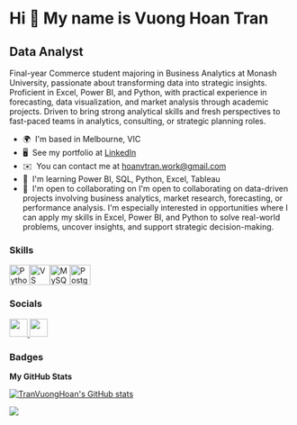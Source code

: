 Hi 👋 My name is Vuong Hoan Tran
================================

Data Analyst
------------

Final-year Commerce student majoring in Business Analytics at Monash University, passionate about transforming data into strategic insights. Proficient in Excel, Power BI, and Python, with practical experience in forecasting, data visualization, and market analysis through academic projects. Driven to bring strong analytical skills and fresh perspectives to fast-paced teams in analytics, consulting, or strategic planning roles.

* 🌍  I'm based in Melbourne, VIC
* 🖥️  See my portfolio at [LinkedIn](http://www.linkedin.com/in/trần-vương-hoàn-53211529b)
* ✉️  You can contact me at [hoanvtran.work@gmail.com](mailto:hoanvtran.work@gmail.com)
* 🧠  I'm learning Power BI, SQL, Python, Excel, Tableau
* 🤝  I'm open to collaborating on I'm open to collaborating on data-driven projects involving business analytics, market research, forecasting, or performance analysis. I'm especially interested in opportunities where I can apply my skills in Excel, Power BI, and Python to solve real-world problems, uncover insights, and support strategic decision-making.

### Skills


<p align="left">
<a href="https://www.python.org/" target="_blank" rel="noreferrer"><img src="https://raw.githubusercontent.com/danielcranney/readme-generator/main/public/icons/skills/python-colored.svg" width="36" height="36" alt="Python" /></a><a href="https://code.visualstudio.com/" target="_blank" rel="noreferrer"><img src="https://raw.githubusercontent.com/danielcranney/readme-generator/main/public/icons/skills/visualstudiocode.svg" width="36" height="36" alt="VS Code" /></a><a href="https://www.mysql.com/" target="_blank" rel="noreferrer"><img src="https://raw.githubusercontent.com/danielcranney/readme-generator/main/public/icons/skills/mysql-colored.svg" width="36" height="36" alt="MySQL" /></a><a href="https://www.postgresql.org/" target="_blank" rel="noreferrer"><img src="https://raw.githubusercontent.com/danielcranney/readme-generator/main/public/icons/skills/postgresql-colored.svg" width="36" height="36" alt="PostgreSQL" /></a>
</p>


### Socials

<p align="left"> <a href="https://www.github.com/TranVuongHoan" target="_blank" rel="noreferrer"> <picture> <source media="(prefers-color-scheme: dark)" srcset="https://raw.githubusercontent.com/danielcranney/readme-generator/main/public/icons/socials/github-dark.svg" /> <source media="(prefers-color-scheme: light)" srcset="https://raw.githubusercontent.com/danielcranney/readme-generator/main/public/icons/socials/github.svg" /> <img src="https://raw.githubusercontent.com/danielcranney/readme-generator/main/public/icons/socials/github.svg" width="32" height="32" /> </picture> </a> <a href="https://www.linkedin.com/in/trần-vương-hoàn-53211529b" target="_blank" rel="noreferrer"> <picture> <source media="(prefers-color-scheme: dark)" srcset="https://raw.githubusercontent.com/danielcranney/readme-generator/main/public/icons/socials/linkedin-dark.svg" /> <source media="(prefers-color-scheme: light)" srcset="https://raw.githubusercontent.com/danielcranney/readme-generator/main/public/icons/socials/linkedin.svg" /> <img src="https://raw.githubusercontent.com/danielcranney/readme-generator/main/public/icons/socials/linkedin.svg" width="32" height="32" /> </picture> </a></p>

### Badges

<b>My GitHub Stats</b>

<a href="http://www.github.com/TranVuongHoan"><img src="https://github-readme-stats.vercel.app/api?username=TranVuongHoan&show_icons=true&hide=&count_private=true&title_color=0891b2&text_color=ffffff&icon_color=0891b2&bg_color=1c1917&hide_border=true&show_icons=true" alt="TranVuongHoan's GitHub stats" /></a>

<a href="http://www.github.com/TranVuongHoan"><img src="https://github-readme-streak-stats.herokuapp.com/?user=TranVuongHoan&stroke=ffffff&background=1c1917&ring=0891b2&fire=0891b2&currStreakNum=ffffff&currStreakLabel=0891b2&sideNums=ffffff&sideLabels=ffffff&dates=ffffff&hide_border=true" /></a>
